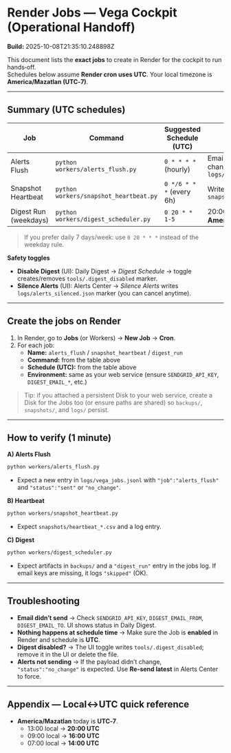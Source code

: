 
# Render Jobs — Vega Cockpit (Operational Handoff)

**Build:** 2025-10-08T21:35:10.248898Z

This document lists the **exact jobs** to create in Render for the cockpit to run hands‑off.  
Schedules below assume **Render cron uses UTC**. Your local timezone is **America/Mazatlan (UTC‑7)**.

---

## Summary (UTC schedules)

| Job | Command | Suggested Schedule (UTC) | Notes |
|---|---|---|---|
| Alerts Flush | `python workers/alerts_flush.py` | `0 * * * *` (hourly) | Emails/webhook if payload changed; logs to `logs/vega_jobs.jsonl` |
| Snapshot Heartbeat | `python workers/snapshot_heartbeat.py` | `0 */6 * * *` (every 6h) | Writes `snapshots/heartbeat_*.csv` |
| Digest Run (weekdays) | `python workers/digest_scheduler.py` | `0 20 * * 1-5` | 20:00 UTC ≙ 13:00 **America/Mazatlan** |

> If you prefer daily 7 days/week: use `0 20 * * *` instead of the weekday rule.

**Safety toggles**
- **Disable Digest** (UI): Daily Digest → *Digest Schedule* → toggle creates/removes `tools/.digest_disabled` marker.  
- **Silence Alerts** (UI): Alerts Center → *Silence Alerts* writes `logs/alerts_silenced.json` marker (you can cancel anytime).

---

## Create the jobs on Render

1. In Render, go to **Jobs** (or Workers) → **New Job** → **Cron**.  
2. For each job:
   - **Name:** `alerts_flush` / `snapshot_heartbeat` / `digest_run`
   - **Command:** from the table above
   - **Schedule (UTC):** from the table above
   - **Environment:** same as your web service (ensure `SENDGRID_API_KEY`, `DIGEST_EMAIL_*`, etc.)

> Tip: if you attached a persistent Disk to your web service, create a Disk for the Jobs too (or ensure paths are shared) so `backups/`, `snapshots/`, and `logs/` persist.

---

## How to verify (1 minute)

**A) Alerts Flush**
```bash
python workers/alerts_flush.py
```
- Expect a new entry in `logs/vega_jobs.jsonl` with `"job":"alerts_flush"` and `"status":"sent"` or `"no_change"`.

**B) Heartbeat**
```bash
python workers/snapshot_heartbeat.py
```
- Expect `snapshots/heartbeat_*.csv` and a log entry.

**C) Digest**
```bash
python workers/digest_scheduler.py
```
- Expect artifacts in `backups/` and a `"digest_run"` entry in the jobs log. If email keys are missing, it logs `"skipped"` (OK).

---

## Troubleshooting

- **Email didn’t send** → Check `SENDGRID_API_KEY`, `DIGEST_EMAIL_FROM`, `DIGEST_EMAIL_TO`. UI shows status in Daily Digest.
- **Nothing happens at schedule time** → Make sure the Job is **enabled** in Render and schedule is **UTC**.  
- **Digest disabled?** → The UI toggle writes `tools/.digest_disabled`; remove it in the UI or delete the file.
- **Alerts not sending** → If the payload didn’t change, `"status":"no_change"` is expected. Use **Re‑send latest** in Alerts Center to force.

---

## Appendix — Local↔UTC quick reference

- **America/Mazatlan** today is **UTC‑7**.  
  - 13:00 local → **20:00 UTC**  
  - 09:00 local → **16:00 UTC**  
  - 07:00 local → **14:00 UTC**

